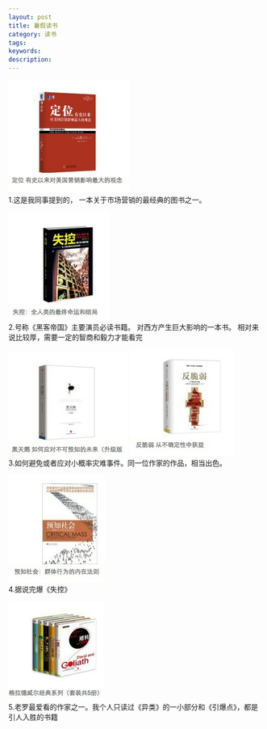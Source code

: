 ```yaml
---
layout: post
title: 暑假读书
category: 读书
tags:
keywords:
description:
---
```


![定位](/assets/image/定位)          
1.这是我同事提到的， 一本关于市场营销的最经典的图书之一。       

![失控](/assets/image/失控)         
2.号称《黑客帝国》主要演员必读书籍。 对西方产生巨大影响的一本书。 相对来说比较厚，需要一定的智商和毅力才能看完         

![黑天鹅](/assets/image//黑天鹅)  ![反脆弱](/assets/image/反脆弱)                      
3.如何避免或者应对小概率灾难事件。同一位作家的作品，相当出色。              

![预知社会](/assets/image/预知社会)            
4.据说完爆《失控》                     

![格拉德维尔](/assets/image/格拉德维尔)                        
5.老罗最爱看的作家之一。我个人只读过《异类》的一小部分和《引爆点》，都是引人入胜的书籍    
